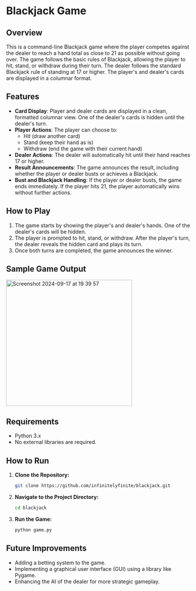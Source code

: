# Blackjack Game

## Overview
This is a command-line Blackjack game where the player competes against the dealer to reach a hand total as close to 21 as possible without going over. The game follows the basic rules of Blackjack, allowing the player to hit, stand, or withdraw during their turn. The dealer follows the standard Blackjack rule of standing at 17 or higher. The player's and dealer's cards are displayed in a columnar format.

## Features
- **Card Display**: Player and dealer cards are displayed in a clean, formatted columnar view. One of the dealer's cards is hidden until the dealer's turn.
- **Player Actions**: The player can choose to:
  - Hit (draw another card)
  - Stand (keep their hand as is)
  - Withdraw (end the game with their current hand)
- **Dealer Actions**: The dealer will automatically hit until their hand reaches 17 or higher.
- **Result Announcements**: The game announces the result, including whether the player or dealer busts or achieves a Blackjack.
- **Bust and Blackjack Handling**: If the player or dealer busts, the game ends immediately. If the player hits 21, the player automatically wins without further actions.

## How to Play
1. The game starts by showing the player's and dealer's hands. One of the dealer's cards will be hidden.
2. The player is prompted to hit, stand, or withdraw. After the player's turn, the dealer reveals the hidden card and plays its turn.
3. Once both turns are completed, the game announces the winner.

## Sample Game Output
<img width="342" alt="Screenshot 2024-09-17 at 19 39 57" src="https://github.com/user-attachments/assets/33b5ed4d-656d-4107-9ada-e7aed4388cc6">

## Requirements
- Python 3.x
- No external libraries are required.

## How to Run
1. **Clone the Repository:**
    ```bash
    git clone https://github.com/infinitelyfinite/blackjack.git
    ```

2. **Navigate to the Project Directory:**
    ```bash
    cd blackjack
    ```

3. **Run the Game:**
    ```bash
    python game.py
    ```

## Future Improvements
- Adding a betting system to the game.
- Implementing a graphical user interface (GUI) using a library like Pygame.
- Enhancing the AI of the dealer for more strategic gameplay.

